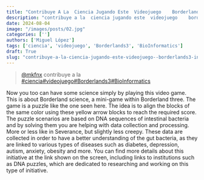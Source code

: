 ```yaml
---
title: "Contribuye A La  Ciencia Jugando Este  Videojuego    Borderlands3 Incluye"
description: "contribuye a la  ciencia jugando este  videojuego    borderlands3 incluye"
date: 2024-08-04
image: "/images/posts/02.jpg"
categories: ['']
authors: ['Miguel López']
tags: ['ciencia', 'videojuego', 'Borderlands3', 'BioInformatics']
draft: True
slug: "contribuye-a-la-ciencia-jugando-este-videojuego--borderlands3-incluye"
---
```


<blockquote class="tiktok-embed" cite="{https://www.tiktok.com/@mkfnx/video/7359349759003413766}" data-video-id="7359349759003413766" style="max-width: 605px;min-width: 325px;" > <section> <a target="_blank" title="@mkfnx" href="https://www.tiktok.com/@mkfnx?refer=embed">@mkfnx</a> contribuye a la </section> <a title="ciencia" target="_blank" href="https://www.tiktok.com/tag/ciencia?refer=embed">#ciencia</a><a title="videojuego" target="_blank" href="https://www.tiktok.com/tag/videojuego?refer=embed">#videojuego</a><a title="Borderlands3" target="_blank" href="https://www.tiktok.com/tag/Borderlands3?refer=embed">#Borderlands3</a><a title="BioInformatics" target="_blank" href="https://www.tiktok.com/tag/BioInformatics?refer=embed">#BioInformatics</a> </blockquote> <script async src="https://www.tiktok.com/embed.js"></script>

Now you too can have some science simply by playing this video game. This is about Borderland science,  a mini-game within Borderland three. The game is a puzzle like the one seen here. The idea is to align the blocks of the same color using  these yellow arrow blocks to reach the required score. The puzzle scenarios are based on DNA sequences of intestinal bacteria and  by solving them you are helping with data collection and processing. More or less like in Severance,  but slightly less creepy. These data are collected in order to have a better  understanding of the gut bacteria,  as they are linked to various types of diseases such as diabetes,  depression,  autism, anxiety,  obesity and more. You can find more details about this initiative  at the link shown on the screen,  including links to institutions such as DNA puzzles,  which are dedicated to researching and working on this type of initiative. 